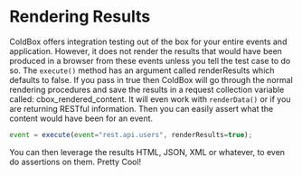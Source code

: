 # Rendering Results

ColdBox offers integration testing out of the box for your entire events and application. However, it does not render the results that would have been produced in a browser from these events unless you tell the test case to do so. The `execute()` method has an argument called renderResults which defaults to false. If you pass in true then ColdBox will go through the normal rendering procedures and save the results in a request collection variable called: cbox_rendered_content. It will even work with `renderData()` or if you are returning RESTful information. Then you can easily assert what the content would have been for an event.

```js
event = execute(event="rest.api.users", renderResults=true);
```

You can then leverage the results HTML, JSON, XML or whatever, to even do assertions on them. Pretty Cool!
